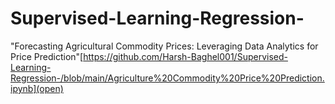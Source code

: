 # Supervised-Learning-Regression-


"Forecasting Agricultural Commodity Prices: Leveraging Data Analytics for Price Prediction"[https://github.com/Harsh-Baghel001/Supervised-Learning-Regression-/blob/main/Agriculture%20Commodity%20Price%20Prediction.ipynb](open)

